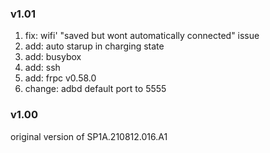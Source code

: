 ### v1.01

1. fix: wifi' "saved but wont automatically connected" issue
2. add: auto starup in charging state
3. add: busybox
4. add: ssh
5. add: frpc v0.58.0
6. change: adbd default port to 5555

### v1.00

original version of  SP1A.210812.016.A1